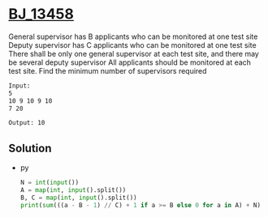 # [BJ_13458](https://acmicpc.net/problem/13458)

General supervisor has B applicants who can be monitored at one test site
Deputy supervisor has C applicants who can be monitored at one test site
There shall be only one general supervisor at each test site, and there may be several deputy supervisor
All applicants should be monitored at each test site. Find the minimum number of supervisors required

```txt
Input:
5
10 9 10 9 10
7 20

Output: 10
```

## Solution

* py

  ```py
  N = int(input())
  A = map(int, input().split())
  B, C = map(int, input().split())
  print(sum(((a - B - 1) // C) + 1 if a >= B else 0 for a in A) + N)
  ```
